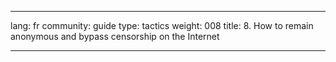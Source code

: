 

---

lang: fr
community: guide
type: tactics
weight: 008
title:  8. How to remain anonymous and bypass censorship on the Internet

---

<stub>


